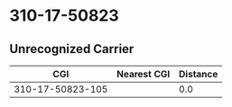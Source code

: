 # 310-17-50823
## Unrecognized Carrier


| CGI | Nearest CGI | Distance |
|-----|-------------|----------|
| 310-17-50823-105 |  | 0.0 |

